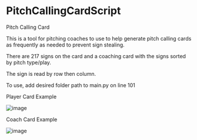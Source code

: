 # PitchCallingCardScript
Pitch Calling Card

This is a tool for pitching coaches to use to help generate pitch calling cards as frequently as needed to prevent sign stealing.

There are 217 signs on the card and a coaching card with the signs sorted by pitch type/play. 

The sign is read by row then column. 

To use, add desired folder path to main.py on line 101

Player Card Example

![image](https://github.com/drewbrownie21/BaseballPitchingSigns/assets/36270973/cb79f5e5-5dc2-4316-b6b6-a471d14c2473)

Coach Card Example

![image](https://github.com/drewbrownie21/BaseballPitchingSigns/assets/36270973/3d0c1247-1168-4c8c-be09-b8cc0233bfc0)

